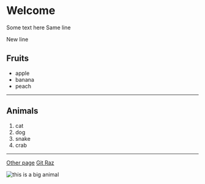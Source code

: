 # Welcome
Some text here
Same line

New line

## Fruits

* apple
* banana
* peach

---

## Animals

  1. cat
  2. dog
  3. snake
  4. crab

  ---

[Other page](https://razlei25.github.io/other)
[Git Raz](https://razlei25.github.io/)

![this is a big animal](https://encrypted-tbn0.gstatic.com/images?q=tbn:ANd9GcSPzIYJTzuI35t3y9PCr3D6j0cNUDelYBJM6NOT77Ehr0JpCSBHiFcNqSIeeR6ghe1_ipEDXjlbWW8mg2PDEDQ4mD9BuVecKgN92AlnztiIUA)
